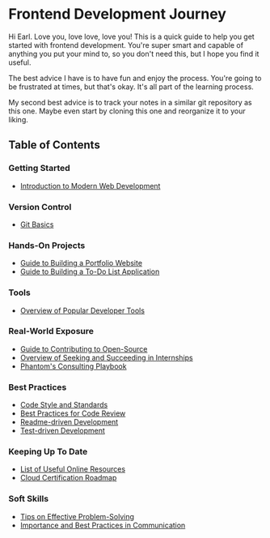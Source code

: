 # Frontend Development Journey

Hi Earl. Love you, love love, love you! This is a quick guide to help you get
started with frontend development. You're super smart and capable of anything
you put your mind to, so you don't need this, but I hope you find it useful.

The best advice I have is to have fun and enjoy the process. You're going 
to be frustrated at times, but that's okay. It's all part of the learning 
process.

My second best advice is to track your notes in a similar git repository
as this one. Maybe even start by cloning this one and reorganize it to
your liking.

## Table of Contents

### Getting Started

- [Introduction to Modern Web Development](Getting-Started/intro-to-web-dev.md)

### Version Control

- [Git Basics](Version-Control/git-basics.md)

### Hands-On Projects

- [Guide to Building a Portfolio Website](Hands-On-Projects/portfolio-website.md)
- [Guide to Building a To-Do List Application](Hands-On-Projects/to-do-list-app.md)

### Tools

- [Overview of Popular Developer Tools](Tools/dev-tools.md)

### Real-World Exposure

- [Guide to Contributing to Open-Source](Real-World-Exposure/open-source-contrib.md)
- [Overview of Seeking and Succeeding in Internships](Real-World-Exposure/internships.md)
- [Phantom's Consulting Playbook](Real-World-Exposure/consulting-playbook.md)

### Best Practices

- [Code Style and Standards](Best-Practices/coding-standards.md)
- [Best Practices for Code Review](Best-Practices/code-review.md)
- [Readme-driven Development](Best-Practices/readme-driven-development.md)
- [Test-driven Development](Best-Practices/test-driven-development.md)

### Keeping Up To Date

- [List of Useful Online Resources](Keeping-Up-To-Date/online-resources.md)
- [Cloud Certification Roadmap](Keeping-Up-To-Date/cloud-certification.md)

### Soft Skills

- [Tips on Effective Problem-Solving](Soft-Skills/problem-solving.md)
- [Importance and Best Practices in Communication](Soft-Skills/communication.md)

